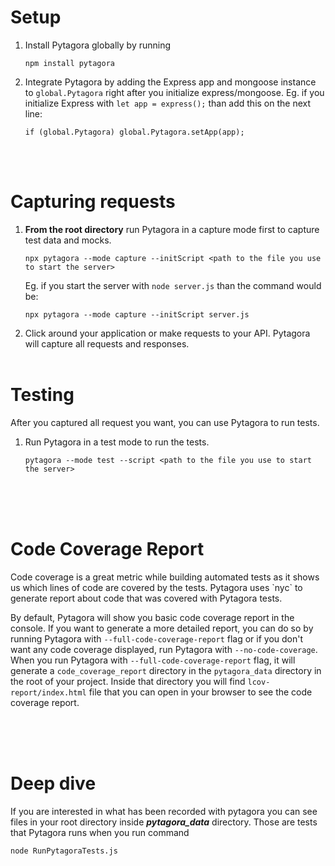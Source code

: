 <h1>Setup</h1>

1. Install Pytagora globally by running
   ```
   npm install pytagora
   ```
2. Integrate Pytagora by adding the Express app and mongoose instance to `global.Pytagora` right after you initialize express/mongoose. Eg. if you initialize Express with `let app = express();` than add this on the next line:
    ```
    if (global.Pytagora) global.Pytagora.setApp(app);
   ```
   <br><br>
<h1>Capturing requests</h1>

1. <b>From the root directory</b> run Pytagora in a capture mode first to capture test data and mocks.
      ```
      npx pytagora --mode capture --initScript <path to the file you use to start the server>
      ```
   Eg. if you start the server with `node server.js` than the command would be:
      ```
      npx pytagora --mode capture --initScript server.js
      ```
2. Click around your application or make requests to your API. Pytagora will capture all requests and responses.
<br><br>
<h1>Testing</h1>
After you captured all request you want, you can use Pytagora to run tests.

1. Run Pytagora in a test mode to run the tests.
      ```
      pytagora --mode test --script <path to the file you use to start the server>
      ```
<br><br><br>
<h1>Code Coverage Report</h1>
Code coverage is a great metric while building automated tests as it shows us which lines of code are covered by the tests. Pytagora uses `nyc` to generate report about code that was covered with Pytagora tests.

By default, Pytagora will show you basic code coverage report in the console. If you want to generate a more detailed report, you can do so by running Pytagora with `--full-code-coverage-report` flag or if you don't want any code coverage displayed, run Pytagora with `--no-code-coverage`.
When you run Pytagora with `--full-code-coverage-report` flag, it will generate a `code_coverage_report` directory in the `pytagora_data` directory in the root of your project. Inside that directory you will find `lcov-report/index.html` file that you can open in your browser to see the code coverage report.

<br><br><br>
<h1>Deep dive</h1>
If you are interested in what has been recorded with pytagora
you can see files in your root directory inside <strong><i>pytagora_data</i></strong> directory.
Those are tests that Pytagora runs when you run command

```
node RunPytagoraTests.js
```

